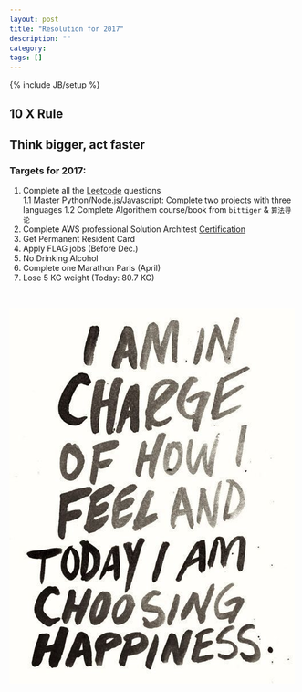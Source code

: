 ```yaml
---
layout: post
title: "Resolution for 2017"
description: ""
category: 
tags: []
---
```

{% include JB/setup %}

## 10 X Rule  

## Think bigger, act faster  

### Targets for 2017: 

1. Complete all the [Leetcode](https://leetcode.com/problemset/algorithms/) questions  
	1.1 Master Python/Node.js/Javascript: Complete two projects with three languages
 	1.2 Complete Algorithem course/book from `bittiger` & `算法导论`
2. Complete AWS professional Solution Architest [Certification](https://acloud.guru/) 
3. Get Permanent Resident Card 
4. Apply FLAG jobs (Before Dec.)
5. No Drinking Alcohol
6. Complete one Marathon Paris (April)
7. Lose 5 KG weight (Today: 80.7 KG)
 
<br />

 ![logo](https://github.com/yitianxu/yitianxu.github.io/blob/master/image/2016-12-30-3.jpg?raw=tru)